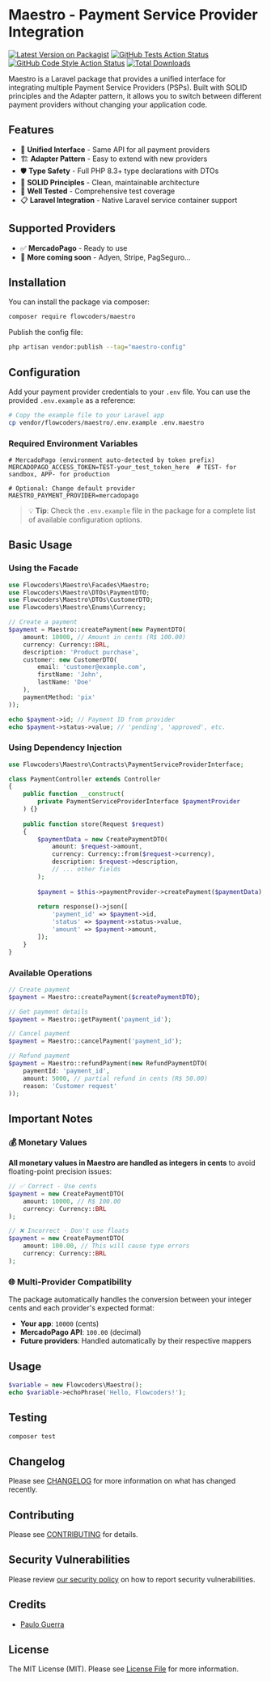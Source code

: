 # Maestro - Payment Service Provider Integration

[![Latest Version on Packagist](https://img.shields.io/packagist/v/flowcoders/maestro.svg?style=flat-square)](https://packagist.org/packages/flowcoders/maestro)
[![GitHub Tests Action Status](https://img.shields.io/github/actions/workflow/status/flowcoders/maestro/run-tests.yml?branch=main&label=tests&style=flat-square)](https://github.com/flowcoders/maestro/actions?query=workflow%3Arun-tests+branch%3Amain)
[![GitHub Code Style Action Status](https://img.shields.io/github/actions/workflow/status/flowcoders/maestro/fix-php-code-style-issues.yml?branch=main&label=code%20style&style=flat-square)](https://github.com/flowcoders/maestro/actions?query=workflow%3A"Fix+PHP+code+style+issues"+branch%3Amain)
[![Total Downloads](https://img.shields.io/packagist/dt/flowcoders/maestro.svg?style=flat-square)](https://packagist.org/packages/flowcoders/maestro)

Maestro is a Laravel package that provides a unified interface for integrating multiple Payment Service Providers (PSPs). Built with SOLID principles and the Adapter pattern, it allows you to switch between different payment providers without changing your application code.

## Features

- 🔌 **Unified Interface** - Same API for all payment providers
- 🏗️ **Adapter Pattern** - Easy to extend with new providers  
- 🛡️ **Type Safety** - Full PHP 8.3+ type declarations with DTOs
- 🔧 **SOLID Principles** - Clean, maintainable architecture
- 🧪 **Well Tested** - Comprehensive test coverage
- 📋 **Laravel Integration** - Native Laravel service container support

## Supported Providers

- ✅ **MercadoPago** - Ready to use
- 🔄 **More coming soon** - Adyen, Stripe, PagSeguro...

## Installation

You can install the package via composer:

```bash
composer require flowcoders/maestro
```

Publish the config file:

```bash
php artisan vendor:publish --tag="maestro-config"
```

## Configuration

Add your payment provider credentials to your `.env` file. You can use the provided `.env.example` as a reference:

```bash
# Copy the example file to your Laravel app
cp vendor/flowcoders/maestro/.env.example .env.maestro
```

### Required Environment Variables

```env
# MercadoPago (environment auto-detected by token prefix)
MERCADOPAGO_ACCESS_TOKEN=TEST-your_test_token_here  # TEST- for sandbox, APP- for production

# Optional: Change default provider
MAESTRO_PAYMENT_PROVIDER=mercadopago
```

> 💡 **Tip**: Check the `.env.example` file in the package for a complete list of available configuration options.

## Basic Usage

### Using the Facade

```php
use Flowcoders\Maestro\Facades\Maestro;
use Flowcoders\Maestro\DTOs\PaymentDTO;
use Flowcoders\Maestro\DTOs\CustomerDTO;
use Flowcoders\Maestro\Enums\Currency;

// Create a payment
$payment = Maestro::createPayment(new PaymentDTO(
    amount: 10000, // Amount in cents (R$ 100.00)
    currency: Currency::BRL,
    description: 'Product purchase',
    customer: new CustomerDTO(
        email: 'customer@example.com',
        firstName: 'John',
        lastName: 'Doe'
    ),
    paymentMethod: 'pix'
));

echo $payment->id; // Payment ID from provider
echo $payment->status->value; // 'pending', 'approved', etc.
```

### Using Dependency Injection

```php
use Flowcoders\Maestro\Contracts\PaymentServiceProviderInterface;

class PaymentController extends Controller
{
    public function __construct(
        private PaymentServiceProviderInterface $paymentProvider
    ) {}
    
    public function store(Request $request)
    {
        $paymentData = new CreatePaymentDTO(
            amount: $request->amount,
            currency: Currency::from($request->currency),
            description: $request->description,
            // ... other fields
        );
        
        $payment = $this->paymentProvider->createPayment($paymentData);
        
        return response()->json([
            'payment_id' => $payment->id,
            'status' => $payment->status->value,
            'amount' => $payment->amount,
        ]);
    }
}
```

### Available Operations

```php
// Create payment
$payment = Maestro::createPayment($createPaymentDTO);

// Get payment details
$payment = Maestro::getPayment('payment_id');

// Cancel payment
$payment = Maestro::cancelPayment('payment_id');

// Refund payment
$payment = Maestro::refundPayment(new RefundPaymentDTO(
    paymentId: 'payment_id',
    amount: 5000, // partial refund in cents (R$ 50.00)
    reason: 'Customer request'
));
```

## Important Notes

### 💰 Monetary Values

**All monetary values in Maestro are handled as integers in cents** to avoid floating-point precision issues:

```php
// ✅ Correct - Use cents
$payment = new CreatePaymentDTO(
    amount: 10000, // R$ 100.00
    currency: Currency::BRL
);

// ❌ Incorrect - Don't use floats
$payment = new CreatePaymentDTO(
    amount: 100.00, // This will cause type errors
    currency: Currency::BRL
);
```

### 🌐 Multi-Provider Compatibility

The package automatically handles the conversion between your integer cents and each provider's expected format:

- **Your app**: `10000` (cents)
- **MercadoPago API**: `100.00` (decimal)
- **Future providers**: Handled automatically by their respective mappers

## Usage

```php
$variable = new Flowcoders\Maestro();
echo $variable->echoPhrase('Hello, Flowcoders!');
```

## Testing

```bash
composer test
```

## Changelog

Please see [CHANGELOG](CHANGELOG.md) for more information on what has changed recently.

## Contributing

Please see [CONTRIBUTING](CONTRIBUTING.md) for details.

## Security Vulnerabilities

Please review [our security policy](../../security/policy) on how to report security vulnerabilities.

## Credits

- [Paulo Guerra](https://github.com/pauloguerra)

## License

The MIT License (MIT). Please see [License File](LICENSE.md) for more information.
